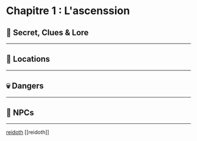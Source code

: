 
# Chapitre 1 : L'ascenssion

>

## 🔎 Secret, Clues & Lore
______


## 📍 Locations
______



## 💀 Dangers
______



## 👥 NPCs
______

[reidoth](../npcs/reidoth.md)
[[reidoth]]
